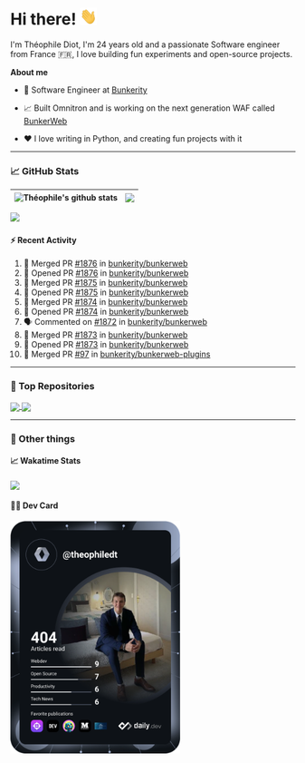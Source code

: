 # Hi there! <img src="./wave.gif" width="30px" height="30px" />

I'm Théophile Diot, I'm 24 years old and a passionate Software engineer from France 🇫🇷, I love building fun experiments and open-source projects.

**About me**

- 💼 Software Engineer at [Bunkerity](https://www.bunkerity.com/)

- 📈 Built Omnitron and is working on the next generation WAF called [BunkerWeb](https://www.bunkerweb.io)

- ❤️ I love writing in Python, and creating fun projects with it

---

### 📈 GitHub Stats

| <img align="center" src="https://github-readme-stats.vercel.app/api?username=TheophileDiot&show_icons=true&include_all_commits=true&theme=algolia&hide_border=true&rank_icon=github" alt="Théophile's github stats" /> | <img align="center" src="https://github-readme-stats.vercel.app/api/top-langs/?username=TheophileDiot&layout=compact&theme=algolia&hide_border=true" /> |
| ---------------------------------------------------------------------------------------------------------------------------------------------------------------------------------------------------------------------- | ------------------------------------------------------------------------------------------------------------------------------------------------------- |

![](https://github-readme-activity-graph.vercel.app/graph?username=TheophileDiot&theme=tokyo-night)

#### :zap: Recent Activity

<!--START_SECTION:activity-->
1. 🎉 Merged PR [#1876](https://github.com/bunkerity/bunkerweb/pull/1876) in [bunkerity/bunkerweb](https://github.com/bunkerity/bunkerweb)
2. 💪 Opened PR [#1876](https://github.com/bunkerity/bunkerweb/pull/1876) in [bunkerity/bunkerweb](https://github.com/bunkerity/bunkerweb)
3. 🎉 Merged PR [#1875](https://github.com/bunkerity/bunkerweb/pull/1875) in [bunkerity/bunkerweb](https://github.com/bunkerity/bunkerweb)
4. 💪 Opened PR [#1875](https://github.com/bunkerity/bunkerweb/pull/1875) in [bunkerity/bunkerweb](https://github.com/bunkerity/bunkerweb)
5. 🎉 Merged PR [#1874](https://github.com/bunkerity/bunkerweb/pull/1874) in [bunkerity/bunkerweb](https://github.com/bunkerity/bunkerweb)
6. 💪 Opened PR [#1874](https://github.com/bunkerity/bunkerweb/pull/1874) in [bunkerity/bunkerweb](https://github.com/bunkerity/bunkerweb)
7. 🗣 Commented on [#1872](https://github.com/bunkerity/bunkerweb/issues/1872#issuecomment-2579311605) in [bunkerity/bunkerweb](https://github.com/bunkerity/bunkerweb)
8. 🎉 Merged PR [#1873](https://github.com/bunkerity/bunkerweb/pull/1873) in [bunkerity/bunkerweb](https://github.com/bunkerity/bunkerweb)
9. 💪 Opened PR [#1873](https://github.com/bunkerity/bunkerweb/pull/1873) in [bunkerity/bunkerweb](https://github.com/bunkerity/bunkerweb)
10. 🎉 Merged PR [#97](https://github.com/bunkerity/bunkerweb-plugins/pull/97) in [bunkerity/bunkerweb-plugins](https://github.com/bunkerity/bunkerweb-plugins)
<!--END_SECTION:activity-->

---

### 🔧 Top Repositories

<a href="https://github.com/bunkerity/bunkerweb">
  <img align="center" src="https://github-readme-stats.vercel.app/api/pin/?username=Bunkerity&repo=bunkerweb&theme=algolia" />
</a>
<a href="https://github.com/TheophileDiot/Omnitron">
  <img align="center" src="https://github-readme-stats.vercel.app/api/pin/?username=TheophileDiot&repo=Omnitron&theme=algolia" />
</a>

---

### 🎉 Other things

#### 📈 Wakatime Stats

<a href="https://wakatime.com/@theophile_bunkerity">
  <img align="center" src="https://github-readme-stats.vercel.app/api/wakatime?username=3aa5ce41-c253-43d9-8441-a721e446a45f&layout=compact&theme=algolia" />
</a>

#### 👨‍💻 Dev Card

<a href="https://app.daily.dev/TheophileDt">
  <img src="./devcard.svg" width="300" alt="Théophile Diot's Dev Card"/>
</a>
